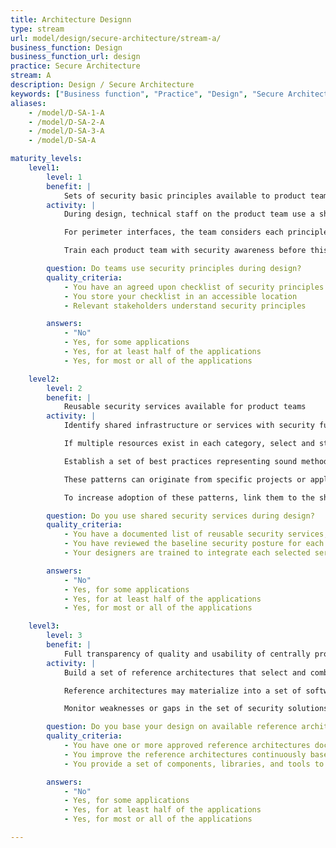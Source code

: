 ```yaml
---
title: Architecture Designn
type: stream
url: model/design/secure-architecture/stream-a/
business_function: Design
business_function_url: design
practice: Secure Architecture
stream: A
description: Design / Secure Architecture
keywords: ["Business function", "Practice", "Design", "Secure Architecture"]
aliases:
    - /model/D-SA-1-A
    - /model/D-SA-2-A
    - /model/D-SA-3-A
    - /model/D-SA-A

maturity_levels:
    level1:
        level: 1
        benefit: |
            Sets of security basic principles available to product teams
        activity: |
            During design, technical staff on the product team use a short checklist of security principles. Typically, security principles include defense in depth, securing the weakest link, use of secure defaults, simplicity in design of security functionality, secure failure, balance of security and usability, running with least privilege, avoidance of security by obscurity, etc.

            For perimeter interfaces, the team considers each principle in the context of the overall system and identifies features that can be added to bolster security at each such interface. Limit these such that they only take a small amount of extra effort beyond the normal implementation cost of functional requirements. Note anything larger, and schedule it for future releases.

            Train each product team with security awareness before this process, and incorporate more security-savvy staff to aid in making design decisions.

        question: Do teams use security principles during design?
        quality_criteria:
            - You have an agreed upon checklist of security principles
            - You store your checklist in an accessible location
            - Relevant stakeholders understand security principles

        answers:
            - "No"
            - Yes, for some applications
            - Yes, for at least half of the applications
            - Yes, for most or all of the applications

    level2:
        level: 2
        benefit: |
            Reusable security services available for product teams
        activity: |
            Identify shared infrastructure or services with security functionality. These typically include single-sign-on services, access control or entitlements services, logging and monitoring services or application-level firewalling. Collect and evaluate reusable systems to assemble a list of such resources and categorize them by the security mechanism they fulfill. Consider each resource in terms of why a product team would want to integrate with it, i.e. the benefits of using the shared resource.

            If multiple resources exist in each category, select and standardize on one or more shared services per category. Because future software development will rely on these services, review each thoroughly to ensure understanding of the baseline security posture. For each selected service, create design guidance for product teams to understand how to integrate with the system. Make the guidance available through training, mentorship, guidelines, and standards.

            Establish a set of best practices representing sound methods of implementing security functionality. You can research them or purchase them, and it is often more effective if you customize them so they are more specific to your organization. Example patterns include a single-sign-on subsystem, a cross-tier delegation model, a separation-of-duties authorization model, a centralized logging pattern, etc.

            These patterns can originate from specific projects or applications, but make sure you share them between different teams across the organization for efficient and consistent application of appropriate security solutions.

            To increase adoption of these patterns, link them to the shared security services, or implement them into actual component solutions that can be easily integrated into an application during development. Support the key technologies within the organization, for instance in case of different development stacks. Treat these solutions as actual applications with proper support in case of questions or issues.

        question: Do you use shared security services during design?
        quality_criteria:
            - You have a documented list of reusable security services, available to relevant stakeholders
            - You have reviewed the baseline security posture for each selected service
            - Your designers are trained to integrate each selected service following available guidance

        answers:
            - "No"
            - Yes, for some applications
            - Yes, for at least half of the applications
            - Yes, for most or all of the applications

    level3:
        level: 3
        benefit: |
            Full transparency of quality and usability of centrally provided security solutions
        activity: |
            Build a set of reference architectures that select and combine a verified set of security components to ensure a proper design of security. Reference platforms have advantages in terms of shortening audit and security-related reviews, increasing efficiency in development, and lowering maintenance overhead. Continuously maintain and improve the reference architecture based on new insights in the organization and within the community. Have architects, senior developers and other technical stakeholders participate in design and creation of reference platforms. After creation, teams maintain ongoing support and updates.

            Reference architectures may materialize into a set of software libraries and tools upon which project teams build their software. They serve as a starting point that standardizes the configuration-driven, security-by-default security approach. You can bootstrap the framework by selecting a particular project early in the lifecycle and having security-savvy staff work with them to build the security functionality in a generic way so that it can be extracted from the project and used elsewhere in the organization.

            Monitor weaknesses or gaps in the set of security solutions available in your organization continuously in the context of discussions on architecture, development, or operations. This serves as an input to improve the appropriateness and effectiveness of the reference architectures that you have in place.

        question: Do you base your design on available reference architectures?
        quality_criteria:
            - You have one or more approved reference architectures documented and available to stakeholders
            - You improve the reference architectures continuously based on insights and best practices
            - You provide a set of components, libraries, and tools to implement each reference architecture

        answers:
            - "No"
            - Yes, for some applications
            - Yes, for at least half of the applications
            - Yes, for most or all of the applications

---
```

